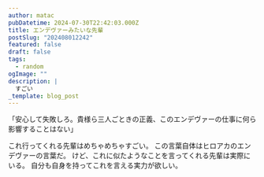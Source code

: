 ```yaml
---
author: matac
pubDatetime: 2024-07-30T22:42:03.000Z
title: エンデヴァーみたいな先輩
postSlug: "202408012242"
featured: false
draft: false
tags:
  - random
ogImage: ""
description: |
  すごい
_template: blog_post
---
```


「安心して失敗しろ。貴様ら三人ごときの正義、このエンデヴァーの仕事に何ら影響することはない」

これ行ってくれる先輩はめちゃめちゃすごい。
この言葉自体はヒロアカのエンデヴァーの言葉だ。
けど、これに似たようなことを言ってくれる先輩は実際にいる。
自分も自身を持ってこれを言える実力が欲しい。
